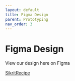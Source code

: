 ```yaml
---
layout: default
title: Figma Design
parent: Prototyping
nav_order: 3
---
```


# Figma Design

View our design here on Figma

[SikritRecipe](https://www.figma.com/file/zPNad6IzYUQc0Z7e14SxPc/Sikrit-Recipe?node-id=0%3A1)
